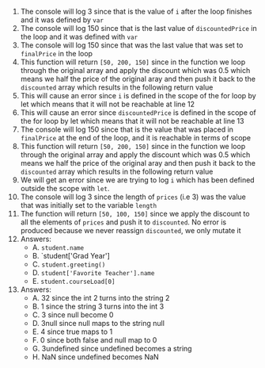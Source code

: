 1. The console will log 3 since that is the value of `i` after the loop finishes and it was defined by `var`
2. The console will log 150 since that is the last value of `discountedPrice` in the loop and it was defined with `var`
3. The console will log 150 since that was the last value that was set to `finalPrice` in the loop
4. This function will return `[50, 200, 150]` since in the function we loop through the original array and apply the discount which was 0.5 which means we half the price of the original aray and then push it back to the `discounted` array which results in the following return value
5. This will cause an error since `i` is defined in the scope of the for loop by let which means that it will not be reachable at line 12
6. This will cause an error since `discountedPrice` is defined in the scope of the for loop by let which means that it will not be reachable at line 13
7. The console will log 150 since that is the value that was placed in `finalPrice` at the end of the loop, and it is reachable in terms of scope 
8. This function will return `[50, 200, 150]` since in the function we loop through the original array and apply the discount which was 0.5 which means we half the price of the original aray and then push it back to the `discounted` array which results in the following return value
9. We will get an error since we are trying to log `i` which has been defined outside the scope with `let`.
10. The console will log 3 since the length of `prices` (i.e 3) was the value that was initially set to the variable `length`
11. The function will return `[50, 100, 150]` since we apply the discount to all the elements of `prices` and push it to `discounted`. No error is produced because we never reassign `discounted`, we only mutate it
12. Answers: 
	- A. `student.name`
	- B. `student['Grad Year']
	- C. `student.greeting()`
	- D. `student['Favorite Teacher'].name`
	- E. `student.courseLoad[0]`
13. Answers:
	- A. 32 since the int 2 turns into the string 2
	- B. 1 since the string 3 turns into the int 3
	- C. 3 since null become 0
	- D. 3null since null maps to the string null
	- E. 4 since true maps to 1
	- F. 0 since both false and null map to 0
	- G. 3undefined since undefined becomes a string
	- H. NaN since undefined becomes NaN
